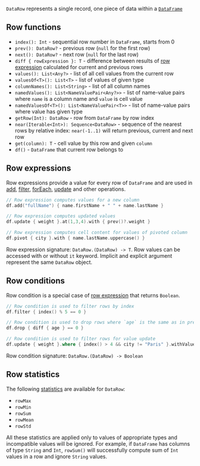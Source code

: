 [//]: # (title: DataRow)
<!---IMPORT org.jetbrains.kotlinx.dataframe.samples.api.DataRowApi-->

`DataRow` represents a single record, one piece of data within a [`DataFrame`](DataFrame.md)

## Row functions

* `index(): Int` - sequential row number in `DataFrame`, starts from 0
* `prev(): DataRow?` - previous row (`null` for the first row)
* `next(): DataRow?` - next row (`null` for the last row)
* `diff { rowExpression }: T` - difference between results of [row expression](#row-expressions) calculated for current and previous rows
* `values(): List<Any?>` - list of all cell values from the current row
* `valuesOf<T>(): List<T>` - list of values of given type 
* `columnNames(): List<String>` - list of all column names 
* `namedValues(): List<NameValuePair<Any?>>` - list of name-value pairs where `name` is a column name and `value` is cell value
* `namedValuesOf<T>(): List<NameValuePair<T>>` - list of name-value pairs where value has given type 
* `getRow(Int): DataRow` - row from `DataFrame` by row index
* `near(Iterable<Int>): Sequence<DataRow>` - sequence of the nearest rows by relative index: `near(-1..1)` will return previous, current and next row
* `get(column): T` - cell value by this row and given `column`
* `df()` - `DataFrame` that current row belongs to

## Row expressions
Row expressions provide a value for every row of `DataFrame` and are used in [add](add.md), [filter](filter.md), [forEach](iterate.md), [update](update.md) and other operations.

<!---FUN expressions-->

```kotlin
// Row expression computes values for a new column
df.add("fullName") { name.firstName + " " + name.lastName }

// Row expression computes updated values
df.update { weight }.at(1,3,4).with { prev()?.weight }

// Row expression computes cell content for values of pivoted column
df.pivot { city }.with { name.lastName.uppercase() }
```

<!---END-->

Row expression signature: ```DataRow.(DataRow) -> T```. Row values can be accessed with or without ```it``` keyword. Implicit and explicit argument represent the same `DataRow` object.

## Row conditions
Row condition is a special case of [row expression](#row-expressions) that returns `Boolean`. 

<!---FUN conditions-->

```kotlin
// Row condition is used to filter rows by index
df.filter { index() % 5 == 0 }

// Row condition is used to drop rows where `age` is the same as in previous row
df.drop { diff { age } == 0 }

// Row condition is used to filter rows for value update
df.update { weight }.where { index() > 4 && city != "Paris" }.withValue(50)
```

<!---END-->

Row condition signature: ```DataRow.(DataRow) -> Boolean```

## Row statistics

The following [statistics](statistics.md) are available for `DataRow`:
* `rowMax`
* `rowMin`
* `rowSum`
* `rowMean`
* `rowStd`

All these statistics are applied only to values of appropriate types and incompatible values will be ignored.
For example, if `DataFrame` has columns of type `String` and `Int`, `rowSum()` will successfully compute sum of `Int` values in a row and ignore `String` values.
